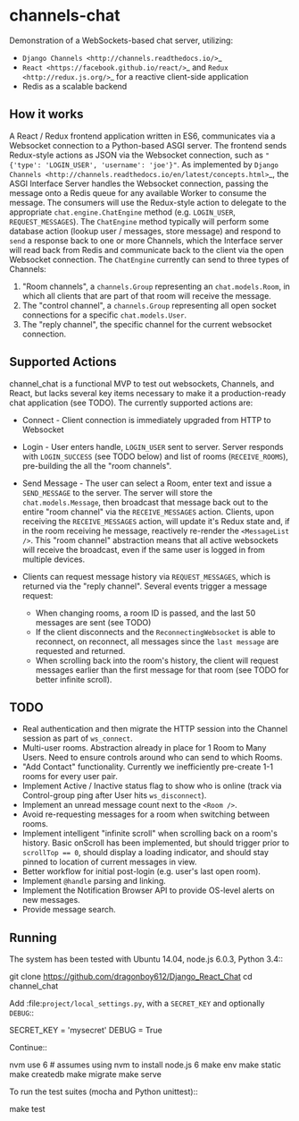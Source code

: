channels-chat
=============

Demonstration of a WebSockets-based chat server, utilizing:

* `Django Channels <http://channels.readthedocs.io/>`_
* `React <https://facebook.github.io/react/>`_ and `Redux <http://redux.js.org/>`_
  for a reactive client-side application
* Redis as a scalable backend


How it works
------------

A React / Redux frontend application written in ES6, communicates via a
Websocket connection to a Python-based ASGI server. The frontend sends
Redux-style actions as JSON via the Websocket connection, such as
``"{'type': 'LOGIN_USER', 'username': 'joe'}"``. As implemented by `Django Channels
<http://channels.readthedocs.io/en/latest/concepts.html>`_, the ASGI Interface
Server handles the Websocket connection, passing the message onto a Redis queue
for any available Worker to consume the message.  The consumers will use the
Redux-style action to delegate to the appropriate ``chat.engine.ChatEngine``
method (e.g. ``LOGIN_USER``, ``REQUEST_MESSAGES``).  The ``ChatEngine`` method
typically will perform some database action (lookup user / messages, store
message) and respond to ``send`` a response back to one or more Channels,
which the Interface server will read back from Redis and communicate back to
the client via the open Websocket connection.  The ``ChatEngine`` currently
can send to three types of Channels:

1) "Room channels", a ``channels.Group`` representing an ``chat.models.Room``,
   in which all clients that are part of that room will receive the message.
2) The "control channel", a ``channels.Group`` representing all open
   socket connections for a specific ``chat.models.User``.
3) The "reply channel", the specific channel for the current websocket
   connection.


Supported Actions
-----------------

channel_chat is a functional MVP to test out websockets, Channels, and React,
but lacks several key items necessary to make it a production-ready chat
application (see TODO).  The currently supported actions are:

* Connect - Client connection is immediately upgraded from HTTP to Websocket
* Login - User enters handle, ``LOGIN_USER`` sent to server. Server responds with
  ``LOGIN_SUCCESS`` (see TODO below) and list of rooms (``RECEIVE_ROOMS``),
  pre-building the all the "room channels".
* Send Message - The user can select a Room, enter text and issue a
  ``SEND_MESSAGE`` to the server. The server will store the
  ``chat.models.Message``, then broadcast that message back out to the entire
  "room channel" via the ``RECEIVE_MESSAGES`` action.  Clients, upon receiving
  the ``RECEIVE_MESSAGES`` action, will update it's Redux state and, if in the
  room receiving he message, reactively re-render the ``<MessageList />``.
  This "room channel" abstraction means that all active websockets will receive
  the broadcast, even if the same user is logged in from multiple devices.
* Clients can request message history via ``REQUEST_MESSAGES``, which is
  returned via the "reply channel". Several events trigger a message request:

  * When changing rooms, a room ID is passed, and the last 50 messages are sent
    (see TODO)
  * If the client disconnects and the ``ReconnectingWebsocket`` is able to
    reconnect, on reconnect, all messages since the `last message` are requested
    and returned.
  * When scrolling back into the room's history, the client will request
    messages earlier than the first message for that room (see TODO for better
    infinite scroll).


TODO
----

* Real authentication and then migrate the HTTP session into the Channel session
  as part of ``ws_connect``.
* Multi-user rooms. Abstraction already in place for 1 Room to Many Users.
  Need to ensure controls around who can send to which Rooms.
* "Add Contact" functionality. Currently we inefficiently pre-create 1-1 rooms
  for every user pair.
* Implement Active / Inactive status flag to show who is online (track via
  Control-group ping after User hits ``ws_disconnect``).
* Implement an unread message count next to the ``<Room />``.
* Avoid re-requesting messages for a room when switching between rooms.
* Implement intelligent "infinite scroll" when scrolling back on a room's
  history. Basic onScroll has been implemented, but should trigger prior to
  ``scrollTop == 0``, should display a loading indicator, and should stay pinned
  to location of current messages in view.
* Better workflow for initial post-login (e.g. user's last open room).
* Implement `@handle` parsing and linking.
* Implement the Notification Browser API to provide OS-level alerts on new
  messages.
* Provide message search.


Running
--------

The system has been tested with Ubuntu 14.04, node.js 6.0.3, Python 3.4::

  git clone https://github.com/dragonboy612/Django_React_Chat
  cd channel_chat

Add :file:`project/local_settings.py`, with a ``SECRET_KEY`` and optionally
``DEBUG``::

  SECRET_KEY = 'mysecret'
  DEBUG = True

Continue::

  nvm use 6  # assumes using nvm to install node.js 6
  make env
  make static
  make createdb
  make migrate
  make serve

To run the test suites (mocha and Python unittest)::

  make test
